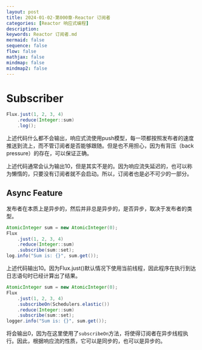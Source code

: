 ```yaml
---
layout: post
title: 2024-01-02-第000章-Reactor 订阅者
categories: [Reactor 响应式编程]
description: 
keywords: Reactor 订阅者.md
mermaid: false
sequence: false
flow: false
mathjax: false
mindmap: false
mindmap2: false
---
```

# Subscriber

```java
Flux.just(1, 2, 3, 4)
    .reduce(Integer::sum)
    .log();
```

上述代码什么都不会输出，响应式流使用push模型，每一项都按照发布者的速度推送到流上，而不管订阅者是否能够跟随。但是也不用担心，因为有背压（back pressure）的存在，可以保证正确。

上述代码通常会认为输出10，但是其实不是的。因为响应流失延迟的，也可以称为懒惰的，只要没有订阅者就不会启动。所以，订阅者也是必不可少的一部分。



## Async Feature

发布者在本质上是异步的，然后并非总是异步的，是否异步，取决于发布者的类型。

```java
AtomicInteger sum = new AtomicInteger(0);
Flux
    .just(1, 2, 3, 4)
    .reduce(Integer::sum)
    .subscribe(sum::set);
log.info("Sum is: {}", sum.get());
```



上述代码输出10。因为Flux.just()默认情况下使用当前线程，因此程序在执行到达日志语句时已经计算出了结果。



```java
AtomicInteger sum = new AtomicInteger(0);
Flux
    .just(1, 2, 3, 4)
    .subscribeOn(Schedulers.elastic())
    .reduce(Integer::sum)
    .subscribe(sum::set);
logger.info("Sum is: {}", sum.get());
```



将会输出0，因为在这里使用了`subscribeOn`方法，将使得订阅者在异步线程执行。因此，根据响应流的性质，它可以是同步的，也可以是异步的。